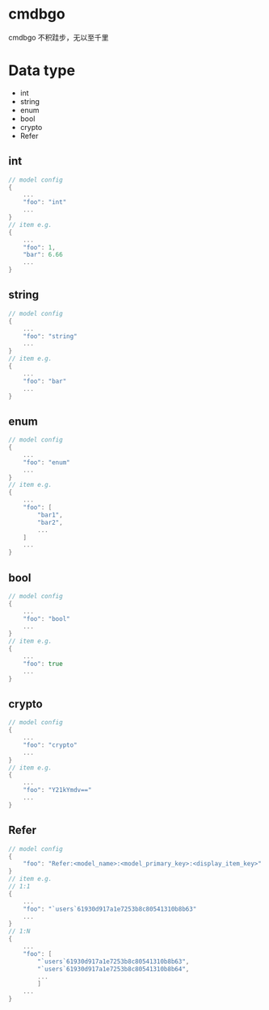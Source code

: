 # cmdbgo
cmdbgo 不积跬步，无以至千里

# Data type
- int
- string
- enum
- bool
- crypto
- Refer
## int
```go
// model config
{
    ...
    "foo": "int"
    ...
}
// item e.g.
{
    ...
    "foo": 1,
    "bar": 6.66
    ...
}
```
## string
```go
// model config
{
    ...
    "foo": "string"
    ...
}
// item e.g.
{
    ...
    "foo": "bar"
    ...
}
```
## enum
```go
// model config
{
    ...
    "foo": "enum"
    ...
}
// item e.g.
{
    ...
    "foo": [
        "bar1",
        "bar2",
        ...
    ]
    ...
}
```
## bool
```go
// model config
{
    ...
    "foo": "bool"
    ...
}
// item e.g.
{
    ...
    "foo": true
    ...
}
```
## crypto
```go
// model config
{
    ...
    "foo": "crypto"
    ...
}
// item e.g.
{
    ...
    "foo": "Y21kYmdv=="
    ...
}
```
## Refer
```go
// model config
{
    "foo": "Refer:<model_name>:<model_primary_key>:<display_item_key>"
}
// item e.g.
// 1:1
{
    ...
    "foo": "`users`61930d917a1e7253b8c80541310b8b63"
    ...
}
// 1:N
{
    ...
    "foo": [
        "`users`61930d917a1e7253b8c80541310b8b63",
        "`users`61930d917a1e7253b8c80541310b8b64",
        ...
        ]
    ...
}
```